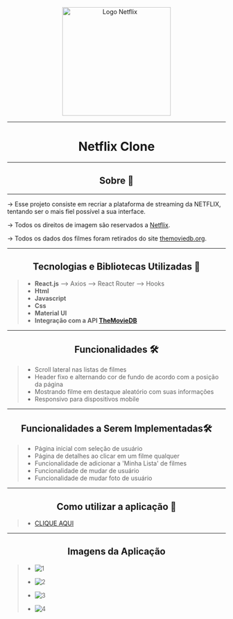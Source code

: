 <center>
    <img  align= 'center' width='250px' src='https://assets.brand.microsites.netflix.io/assets/7dc497e2-4975-11ec-a9ce-066b49664af6_cm_1440w.jpg?v=1' alt='Logo Netflix' />
</center>

---

<h1 align="center">Netflix Clone</h1>

---
<h2 align="center">Sobre 📖</h2>

---
<p>
    -> Esse projeto consiste em recriar a plataforma de streaming da NETFLIX, tentando ser o mais fiel possível a sua interface.
</p>
<p>
    -> Todos os direitos de imagem são reservados a <a href='https://www.netflix.com/br/'>Netflix</a>.
</p>
<p>
    -> Todos os dados dos filmes foram retirados do site <a href='https://www.themoviedb.org/?language=pt-BR' > themoviedb.org</a>.
</p>

---

<h2 align="center">Tecnologias e Bibliotecas Utilizadas 📱</h2>

> - <b>React.js</b>
    --> Axios
    --> React Router
    --> Hooks
> - <b>Html</b>
> - <b>Javascript</b>
> - <b>Css</b>
> - <b>Material UI</b>
> - <b>Integração com a API <a href= 'https://developers.themoviedb.org/3' >TheMovieDB</a></b>
---

<h2 align="center">Funcionalidades 🛠️</h2>


> - Scroll lateral nas listas de filmes
> - Header fixo e alternando cor de fundo de acordo com a posição da página
> - Mostrando filme em destaque aleatório com suas informações
> - Responsivo para dispositivos mobile

---

<h2 align="center">Funcionalidades a Serem Implementadas🛠️</h2>

> - Página inicial com seleção de usuário
> - Página de detalhes ao clicar em um filme qualquer
> - Funcionalidade de adicionar a 'Minha Lista' de filmes
> - Funcionalidade de mudar de usuário
> - Funcionalidade de mudar foto de usuário

---


<h2 align="center">Como utilizar a aplicação 🤔</h2>

<p>

> - <a href='https://obtainable-cabbage.surge.sh/'>CLIQUE AQUI</a>
 ---

<h2 align="center">Imagens da Aplicação</h2>

> - ![1](https://user-images.githubusercontent.com/86810734/150129483-1e831c1e-8482-468e-a6a6-9afbd21826ef.png)
> 
> - ![2](https://user-images.githubusercontent.com/86810734/150129513-66ea1a1e-439c-4aa8-9ed0-448845690561.png)
> 
> - ![3](https://user-images.githubusercontent.com/86810734/150129551-8d1a1869-c60f-4000-beb0-a4d079298478.png)
> 
> - ![4](https://user-images.githubusercontent.com/86810734/150129571-90ce167f-9602-4b55-a348-155049bd7695.png)


